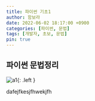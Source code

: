 ```yaml
---
title: 파이썬 기초1
author: 함보라
date: 2022-06-02 18:17:00 +0900
categories: [파이썬, 문법]
tags: [개발자, 초보, 문법]
pin: true
---
```


## 파이썬 문법정리

![a1](https://gkaqhfk.github.io/assets/img/a1.png){: .left }

dafejfkesjfhwekjfh
